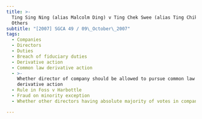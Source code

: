 ```yaml
---
title: >-
  Ting Sing Ning (alias Malcolm Ding) v Ting Chek Swee (alias Ting Chik Sui) and
  Others
subtitle: "[2007] SGCA 49 / 09\_October\_2007"
tags:
  - Companies
  - Directors
  - Duties
  - Breach of fiduciary duties
  - Derivative action
  - Common law derivative action
  - >-
    Whether director of company should be allowed to pursue common law
    derivative action
  - Rule in Foss v Harbottle
  - Fraud on minority exception
  - Whether other directors having absolute majority of votes in company

---
```



